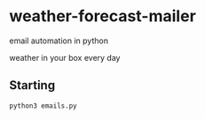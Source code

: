 # weather-forecast-mailer
email automation in python

weather in your box every day

## Starting

```
python3 emails.py
```
